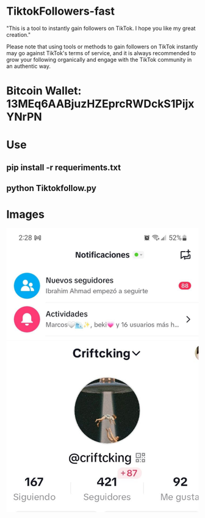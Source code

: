 # TiktokFollowers-fast
"This is a tool to instantly gain followers on TikTok. I hope you like my great creation."  

Please note that using tools or methods to gain followers on TikTok instantly may go against TikTok's terms of service, and it is always recommended to grow your following organically and engage with the TikTok community in an authentic way.


<h1>Bitcoin Wallet: 13MEq6AABjuzHZEprcRWDckS1PijxYNrPN</h1>

<h1>Use</h1>
<h2>pip install -r requeriments.txt</h2>
<h2>python Tiktokfollow.py</h2>

<h1>Images</h1>
 <img src="foto1.jpg" alt="Followers">

<img src="foto2.jpg" alt="Followers">
